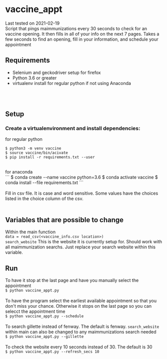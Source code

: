 # vaccine_appt
Last tested on 2021-02-19<br>
Script that pings maimmunizations every 30 seconds to check for an vaccine opening.  It then fills in all of your info on the next 7 pages.  Takes a few seconds to find an opening, fill in your information, and schedule your appointment

## Requirements

<ul>
<li>Selenium and geckodriver setup for firefox</li>
<li>Python 3.6 or greater</li>
<li>virtualenv install for regular python if not using Anaconda</li>
</ul>
<br><br>

## Setup
### Create a virtualenvironment and install dependencies:<br>
for regular python<br>
```
$ python3 -m venv vaccine
$ source vaccine/bin/acivate
$ pip install -r requirements.txt --user
```
<br>
for anaconda<br>
```
$ conda create --name vaccine python=3.6
$ conda activate vaccine
$ conda install --file requirements.txt
```
<br><br>
Fill in csv file.  It is case and word sensitive.  Some values have the choices listed in the choice column of the csv.
<br><br>

## Variables that are possible to change
Within the main function<br>
`data = read_csv(<vaccine_info.csv location>)`<br>
`search_website` This is the website it is currently setup for.  Should work with all maimmunization
searchs.  Just replace your search website within this variable.<br>

## Run
To have it stop at the last page and have you manually select the appointment<br>
`$ python vaccine_appt.py`<br><br>
To have the program select the earliest available appointment so that you don't miss your chance.  Otherwise it stops on the last page so you can selecct the appointment time<br>
`$ python vaccine_appt.py --schedule`<br><br>
To search gillette instead of fenway.  The default is fenway.  `search_website` within main can also be changed to any maimmunizations search needed<br>
`$ python vaccine_appt.py --gillette`<br><br>
To check the website every 10 seconds instead of 30.  The default is 30<br>
`$ python vaccine_appt.py --refresh_secs 10`<br><br>
